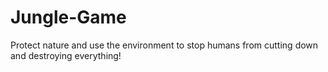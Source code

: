 # Jungle-Game
Protect nature and use the environment to stop humans from cutting down and destroying everything!
